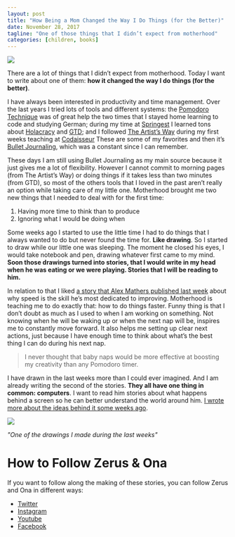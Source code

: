 ```yaml
---
layout: post
title: "How Being a Mom Changed the Way I Do Things (for the Better)"
date: November 28, 2017
tagline: "One of those things that I didn’t expect from motherhood"
categories: [children, books]
---
```


![][mama-ona]

There are a lot of things that I didn’t expect from motherhood. Today I want to write about one of them: **how it changed the way I do things (for the better)**.

I have always been interested in productivity and time management. Over the last years I tried lots of tools and different systems: the [Pomodoro Technique](https://en.wikipedia.org/wiki/Pomodoro_Technique) was of great help the two times that I stayed home learning to code and studying German; during my time at [Springest](https://www.springest.nl/) I learned tons about [Holacracy](https://www.holacracy.org/) and [GTD](http://gettingthingsdone.com/); and I followed [The Artist’s Way](http://juliacameronlive.com/books-by-julia/the-artists-way-a-spiritual-path-to-higher-creativity/) during my first weeks teaching at [Codaisseur](http://codaisseur.com/) These are some of my favorites and then it’s [Bullet Journaling](http://bulletjournal.com/), which was a constant since I can remember.

These days I am still using Bullet Journaling as my main source because it just gives me a lot of flexibility. However I cannot commit to morning pages (from The Artist’s Way) or doing things if it takes less than two minutes (from GTD), so most of the others tools that I loved in the past aren’t really an option while taking care of my little one. Motherhood brought me two new things that I needed to deal with for the first time:

1. Having more time to think than to produce
2. Ignoring what I would be doing when

Some weeks ago I started to use the little time I had to do things that I always wanted to do but never found the time for. **Like drawing**. So I started to draw while our little one was sleeping. The moment he closed his eyes, I would take notebook and pen, drawing whatever first came to my mind. **Soon those drawings turned into stories, that I would write in my head when he was eating or we were playing. Stories that I will be reading to him.**

In relation to that I liked [a story that Alex Mathers published last week](https://medium.com/@iamalexmathers/why-speed-is-the-skill-im-most-dedicated-to-improving-2ed6f4af770a) about why speed is the skill he’s most dedicated to improving. Motherhood is teaching me to do exactly that: how to do things faster. Funny thing is that I don’t doubt as much as I used to when I am working on something. Not knowing when he will be waking up or when the next nap will be, inspires me to constantly move forward. It also helps me setting up clear next actions, just because I have enough time to think about what’s the best thing I can do during his next nap.

> I never thought that baby naps would be more effective at boosting my creativity than any Pomodoro timer.

I have drawn in the last weeks more than I could ever imagined. And I am already writing the second of the stories. **They all have one thing in common: computers**. I want to read him stories about what happens behind a screen so he can better understand the world around him. [I wrote more about the ideas behind it some weeks ago](https://medium.com/@miriamtocino/why-writing-stories-for-kids-about-computer-science-c34d51b25ebc).

![][zerus-ona-sketch]

_"One of the drawings I made during the last weeks"_

# How to Follow Zerus & Ona

If you want to follow along the making of these stories, you can follow Zerus and Ona in different ways:

* [Twitter](https://twitter.com/miriamtocino)
* [Instagram](https://www.instagram.com/miriamtocino)
* [Youtube](https://www.youtube.com/channel/UCAaAyH5P0sBfpfxYNkRAxRA)
* [Facebook](https://www.facebook.com/Zerus-and-Ona-612239792501165/)

[mama-ona]: https://github.com/miriamtocino/miriamtocino.github.io/blob/master/images/posts/mama-ona.png?raw=true

[zerus-ona-sketch]: http://www.miriamtocino.com/images/posts/zerus-ona-sketch.png
